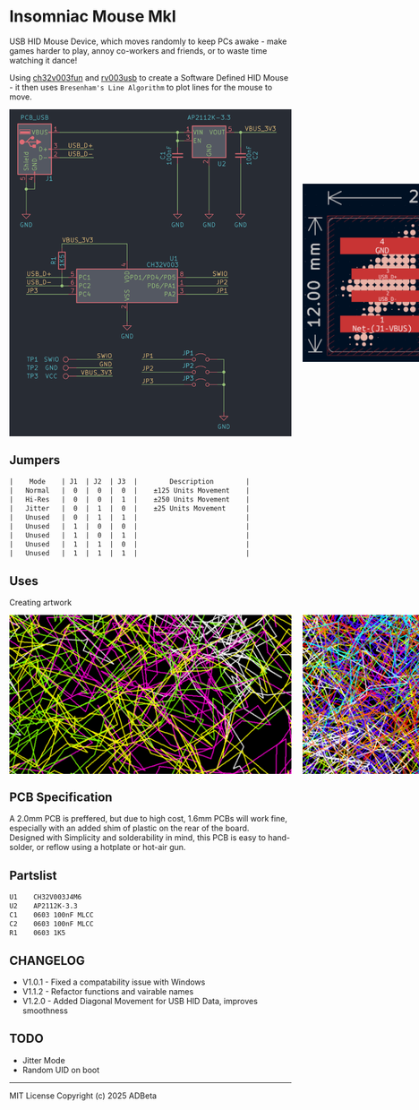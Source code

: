 # Insomniac Mouse MkI
USB HID Mouse Device, which moves randomly to keep PCs awake -
make games harder to play, annoy co-workers and friends, or to waste time 
watching it dance!

Using [ch32v003fun](https://github.com/cnlohr/ch32v003fun) and 
[rv003usb](https://github.com/cnlohr/rv003usb) to create a Software Defined
HID Mouse - it then uses `Bresenham's Line Algorithm` to plot lines for the
mouse to move.

<div style="display: flex; align-items: center; gap: 10px;">
  <img src="/Images/Schematic.png" alt="Schematic" width="800"><br>
  <img src="/Images/PCB_2D.png" alt="PCB_2D" width="800"><br>
  <img src="/Images/PCB_Front.png" alt="PCB_Front" width="400">
  <img src="/Images/PCB_Back.png" alt="PCB_Back" width="400">
</div>

## Jumpers
```
|    Mode    | J1  | J2  | J3  |        Description        |
|   Normal   |  0  |  0  |  0  |    ±125 Units Movement    |
|   Hi-Res   |  0  |  0  |  1  |    ±250 Units Movement    |
|   Jitter   |  0  |  1  |  0  |    ±25 Units Movement     |
|   Unused   |  0  |  1  |  1  |                           |
|   Unused   |  1  |  0  |  0  |                           |
|   Unused   |  1  |  0  |  1  |                           |
|   Unused   |  1  |  1  |  0  |                           |
|   Unused   |  1  |  1  |  1  |                           |
```

## Uses
Creating artwork  
<div style="display: flex; align-items: center; gap: 10px;">
  <img src="/Images/4-col.png" alt="art 4 colour" width="800"><br>
  <img src="/Images/12-col.png" alt="art 12 colour" width="800"><br>
  <img src="/Images/confetti.png" alt="art confetti" width="800"><br>
</div>

## PCB Specification
A 2.0mm PCB is preffered, but due to high cost, 1.6mm PCBs will work fine,
especially with an added shim of plastic on the rear of the board.  
Designed with Simplicity and solderability in mind, this PCB is easy to
hand-solder, or reflow using a hotplate or hot-air gun.

## Partslist
```
U1    CH32V003J4M6
U2    AP2112K-3.3
C1    0603 100nF MLCC
C2    0603 100nF MLCC
R1    0603 1K5
```

## CHANGELOG
* V1.0.1 - Fixed a compatability issue with Windows
* V1.1.2 - Refactor functions and vairable names
* V1.2.0 - Added Diagonal Movement for USB HID Data, improves smoothness

## TODO
* Jitter Mode
* Random UID on boot

----
MIT License
Copyright (c) 2025 ADBeta
